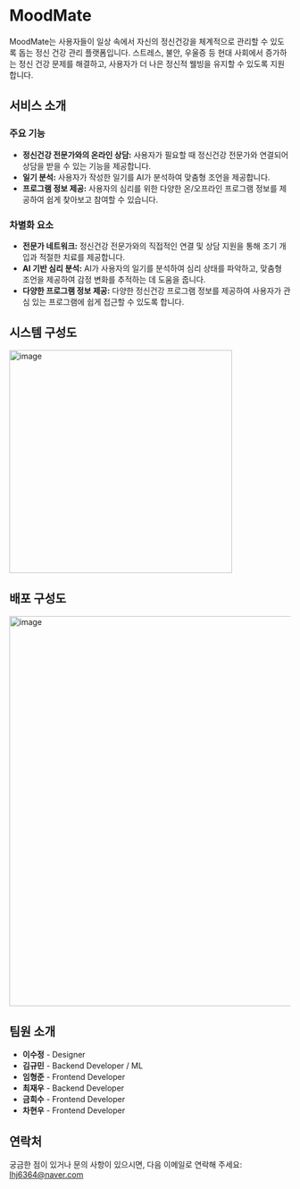 # MoodMate

MoodMate는 사용자들이 일상 속에서 자신의 정신건강을 체계적으로 관리할 수 있도록 돕는 정신 건강 관리 플랫폼입니다. 스트레스, 불안, 우울증 등 현대 사회에서 증가하는 정신 건강 문제를 해결하고, 사용자가 더 나은 정신적 웰빙을 유지할 수 있도록 지원합니다.

## 서비스 소개

### 주요 기능
- **정신건강 전문가와의 온라인 상담:** 사용자가 필요할 때 정신건강 전문가와 연결되어 상담을 받을 수 있는 기능을 제공합니다.
- **일기 분석:** 사용자가 작성한 일기를 AI가 분석하여 맞춤형 조언을 제공합니다.
- **프로그램 정보 제공:** 사용자의 심리를 위한 다양한 온/오프라인 프로그램 정보를 제공하여 쉽게 찾아보고 참여할 수 있습니다.

### 차별화 요소
- **전문가 네트워크:** 정신건강 전문가와의 직접적인 연결 및 상담 지원을 통해 조기 개입과 적절한 치료를 제공합니다.
- **AI 기반 심리 분석:** AI가 사용자의 일기를 분석하여 심리 상태를 파악하고, 맞춤형 조언을 제공하여 감정 변화를 추적하는 데 도움을 줍니다.
- **다양한 프로그램 정보 제공:** 다양한 정신건강 프로그램 정보를 제공하여 사용자가 관심 있는 프로그램에 쉽게 접근할 수 있도록 합니다.


## 시스템 구성도

<img width="399" alt="image" src="https://github.com/user-attachments/assets/55420f5f-c809-4177-afb0-2cc283040dca">

## 배포 구성도

<img width="698" alt="image" src="https://github.com/user-attachments/assets/44e50aa9-2a23-428f-a905-fa5b895cd107">


## 팀원 소개

- **이수정** - Designer
- **김규민** - Backend Developer / ML
- **임형준** - Frontend Developer
- **최재우** - Backend Developer
- **금희수** - Frontend Developer
- **차현우** - Frontend Developer


## 연락처

궁금한 점이 있거나 문의 사항이 있으시면, 다음 이메일로 연락해 주세요: lhj6364@naver.com
